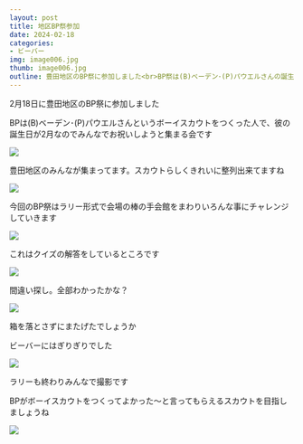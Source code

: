 ```yaml
---
layout: post
title: 地区BP祭参加
date: 2024-02-18
categories:
- ビーバー
img: image006.jpg
thumb: image006.jpg
outline: 豊田地区のBP祭に参加しました<br>BP祭は(B)ベーデン･(P)パウエルさんの誕生日が2月なのでみんなでお祝いしようと集まる会です
---
```


2月18日に豊田地区のBP祭に参加しました

BPは(B)ベーデン･(P)パウエルさんというボーイスカウトをつくった人で、彼の誕生日が2月なのでみんなでお祝いしようと集まる会です

<img src="/assets/img/blog/2024-02-18-地区BP祭参加/image008.jpg">

<br>

豊田地区のみんなが集まってます。スカウトらしくきれいに整列出来てますね

<img src="/assets/img/blog/2024-02-18-地区BP祭参加/image002.jpg">

<br>

今回のBP祭はラリー形式で会場の棒の手会館をまわりいろんな事にチャレンジしていきます

<img src="/assets/img/blog/2024-02-18-地区BP祭参加/image007.jpg">

これはクイズの解答をしているところです


<img src="/assets/img/blog/2024-02-18-地区BP祭参加/image003.jpg">

<br>

間違い探し。全部わかったかな？

<img src="/assets/img/blog/2024-02-18-地区BP祭参加/image004.jpg">

<br>

箱を落とさずにまたげたでしょうか

ビーバーにはぎりぎりでした

<img src="/assets/img/blog/2024-02-18-地区BP祭参加/image005.jpg">

<br>

ラリーも終わりみんなで撮影です

BPがボーイスカウトをつくってよかった～と言ってもらえるスカウトを目指しましょうね

<img src="/assets/img/blog/2024-02-18-地区BP祭参加/image006.jpg">

<br>
